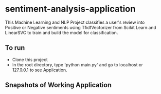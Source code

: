 # sentiment-analysis-application
This Machine Learning and NLP Project classifies a user's review into Positive or Negative sentiments using TfidfVectorizer from Scikit Learn and LinearSVC to train and build the model for classification.

## To run
- Clone this project
- In the root directory, type 'python main.py' and go to localhost or 127.0.0.1 to see Application.

## Snapshots of Working Application
